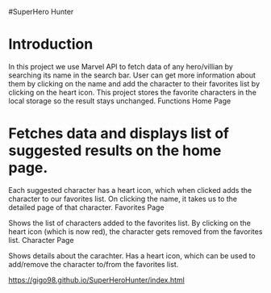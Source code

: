 
#SuperHero Hunter
# Introduction
In this project we use Marvel API to fetch data of any hero/villian by searching its name in the search bar.
User can get more information about them by clicking on the name and add the character to their favorites list by clicking on the heart icon.
This project stores the favorite characters in the local storage so the result stays unchanged.
Functions
Home Page

# Fetches data and displays list of suggested results on the home page.
Each suggested character has a heart icon, which when clicked adds the character to our favorites list.
On clicking the name, it takes us to the detailed page of that character.
Favorites Page

Shows the list of characters added to the favorites list.
 By clicking on the heart icon (which is now red), the character gets removed from the favorites list.
 Character Page

Shows details about the carachter.
Has a heart icon, which can be used to add/remove the character to/from the favorites list.

https://gigo98.github.io/SuperHeroHunter/index.html
